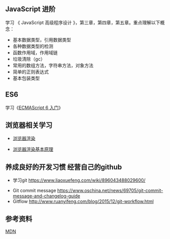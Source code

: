 ## JavaScript 进阶  

学习 《 JavaScript 高级程序设计 》，第三章，第四章，第五章。重点理解以下概念：

- 基本数据类型，引用数据类型
- 各种数据类型的检测
- 函数作用域，作用域链
- 垃圾清除（gc）
- 常用的数组方法，字符串方法，对象方法
- 简单的正则表达式
- 基本包装类型

## ES6 

学习《[ECMAScript 6 入门](https://es6.ruanyifeng.com/)》

## 浏览器相关学习

+ [浏览器渲染](https://juejin.cn/post/6844903701337882632)

+ [浏览器渲染基本原理](https://blog.csdn.net/csdnnews/article/details/95267307?ops_request_misc=%257B%2522request%255Fid%2522%253A%2522161510190016780271587750%2522%252C%2522scm%2522%253A%252220140713.130102334..%2522%257D&request_id=161510190016780271587750&biz_id=0&utm_medium=distribute.pc_search_result.none-task-blog-2~all~sobaiduend~default-1-95267307.pc_search_result_before_js&utm_term=%E6%B5%8F%E8%A7%88%E5%99%A8%E6%B8%B2%E6%9F%93)

## 养成良好的开发习惯 经营自己的github

+ 学习git https://www.liaoxuefeng.com/wiki/896043488029600/

- Git commit message https://www.oschina.net/news/69705/git-commit-message-and-changelog-guide
- Gitflow http://www.ruanyifeng.com/blog/2015/12/git-workflow.html



## 参考资料

[MDN](https://developer.mozilla.org/zh-CN/docs/Web/JavaScript)